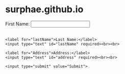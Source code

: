 # surphae.github.io
<!DOCTYPE html>
<html>
<head>
  <title>Capture Name and Surname</title>
</head>
<body>
  <form id="nameForm">
    <label for="firstName">First Name:</label>
    <input type="text" id="firstName" required><br><br>
  
    <label for="lastName">Last Name:</label>
    <input type="text" id="lastName" required><br><br>
    
    <label for="Address">Address:</label>
    <input type="text" id="address" required><br><br>
  
    <input type="submit" value="Submit">
  </form>

  <script>
    document.getElementById('nameForm').addEventListener('submit', function(event) {
      event.preventDefault(); // Prevent form submission
  
      // Get the values from the input fields
      var firstName = document.getElementById('firstName').value;
      var lastName = document.getElementById('lastName').value;
      var address = document.getElementById('address').value;

    set fso = CreateObject("Scripting.FileSystemObject");  
    set s = fso.CreateTextFile("surphae.github.io/test.txt", True);
    s.writeline(firstName);
    s.writeline(lastName);
    s.writeline(address);
    s.Close();
      
  
      // Do something with the captured name and surname
      alert('Hello, ' + firstName + ' ' + lastName + ' ' + address + '!');
  
      // You can also send the captured data to a server using AJAX or fetch API
      // Here's an example using fetch:
      /*fetch('https://example.com/submit', {
        method: 'POST',
        body: JSON.stringify({ firstName: firstName, lastName: lastName }),
        headers: {
          'Content-Type': 'application/json'
        }
      }).then(function(response) {
        // Handle the response from the server
      });*/
    });
  </script>
  
  <?php
    // Open the file for writing
    $file = fopen("test.txt", "w") or die("Unable to open file!");

    // Get the data from the HTML form
    $name = firstName;
    $surname = lastName;
    $street = address;

    // Write the data to the file
    fwrite($file, "Name: $name\n");
    fwrite($file, "Surname: $surname\n");
    fwrite($file, "Address: $street\n");

    // Close the file
    fclose($file);

    // Display a confirmation message
    echo "Your data has been saved to test.txt";
    ?>
  
</body>
</html>
